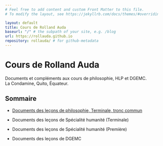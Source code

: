 ```yaml
---
# Feel free to add content and custom Front Matter to this file.
# To modify the layout, see https://jekyllrb.com/docs/themes/#overriding-theme-defaults

layout: default
title: Cours de Rolland Auda
baseurl: "/" # the subpath of your site, e.g. /blog
url: https://rollauda.github.io
repository: rollauda/ # for github-metadata
---
```

# Cours de Rolland Auda
Documents et compléments aux cours de philosophie, HLP et DGEMC.  
La Condamine, Quito, Équateur.
## Sommaire
- [Documents des leçons de philosophie, Terminale, tronc commun](https://rollauda.github.io/pt2023)


- Documents des leçons de Spécialité humanité (Terminale)


- Documents des leçons de Spécialité humanité (Première)


- Documents des leçons de DGEMC